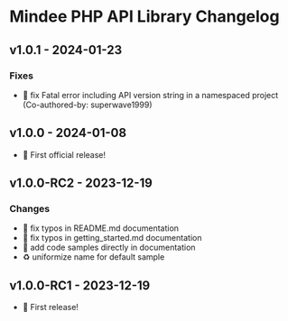 # Mindee PHP API Library Changelog

## v1.0.1 - 2024-01-23
### Fixes
* :bug: fix Fatal error including API version string in a namespaced project (Co-authored-by: superwave1999)


## v1.0.0 - 2024-01-08
* :tada: First official release!


## v1.0.0-RC2 - 2023-12-19
### Changes
* :memo: fix typos in README.md documentation
* :memo: fix typos in getting_started.md documentation
* :wrench: add code samples directly in documentation
* :recycle: uniformize name for default sample


## v1.0.0-RC1 - 2023-12-19
* :tada: First release!
